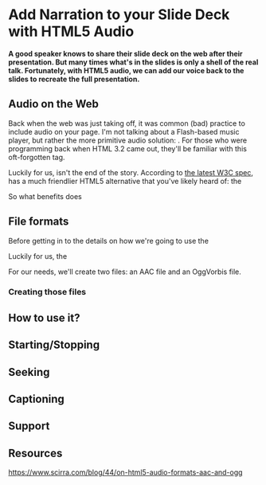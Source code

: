 # Add Narration to your Slide Deck with HTML5 Audio

**A good speaker knows to share their slide deck on the web after their presentation. But many times what's in the slides is only a shell of the real talk. Fortunately, with HTML5 audio, we can add our voice back to the slides to recreate the full presentation.**

## Audio on the Web

Back when the web was just taking off, it was common (bad) practice to include audio on your page. I'm not talking about a Flash-based music player, but rather the more primitive audio solution: <bgsound>. For those who were programming back when HTML 3.2 came out, they'll be familiar with this oft-forgotten tag. 

Luckily for us, <bgsound> isn't the end of the story. According to [the latest W3C spec](http://www.w3.org/wiki/HTML/Elements/bgsound), <bgsound> has a much friendlier HTML5 alternative that you've likely heard of: the <audio> tag. 

So what benefits does <audio> bring us? Well, <bgsound> was a IE only property. <audio> on the other hand has wide support, with only IE 7 & 8 lacking functionality. <audio> also gives up API access, so that we can control playback, seek through the sound clip, and even audio manipulation with the [MediaStream API](https://developer.mozilla.org/en-US/docs/WebRTC/MediaStream_API). Plus, the <audio> tag allows native controls or the ability to provide your own customized controls. 

## File formats
Before getting in to the details on how we're going to use the <audio> tag, we need to talk a little about file formats. The MP3 format has gained tremendous popularity over the last decade and a half, but unfortunately due to licensing requirements, relying on MP3's for our audio is a messy situation. 

Luckily for us, the <audio> tag supports multiple formats gracefully. This means we can create a patchwork of audio file formats to gain full browser support. And we'll need a patch work because no format is supported across all browsers. 

For our needs, we'll create two files: an AAC file and an OggVorbis file. 

### Creating those files

## How to use it?

## Starting/Stopping

## Seeking

## Captioning

## Support


## Resources
https://www.scirra.com/blog/44/on-html5-audio-formats-aac-and-ogg